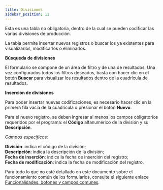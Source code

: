 ```yaml
---
title: Divisiones
sidebar_position: 11
---
```


Esta es una tabla no obligatoria, dentro de la cual se pueden codificar las varias divisiones de producción. 

La tabla permite insertar nuevos registros o buscar los ya existentes para visualizarlos, modificarlos o eliminarlos.

**Búsqueda de divisiones**

El formulario se compone de un área de filtro y de una de resultados. Una vez configurados todos los filtros deseados, basta con hacer clic en el botón **Buscar** para visualizar los resultados dentro de la cuadrícula de resultados.

**Inserción de divisiones**

Para poder insertar nuevas codificaciones, es necesario hacer clic en la primera fila vacía de la cuadrícula o presionar el botón **Nuevo**.  

Para el nuevo registro, se deben ingresar al menos los campos obligatorios requeridos por el programa: el **Código** alfanumérico de la división y su **Descripción**.  

*Campos específicos*: 

**División**: indica el código de la división;  
**Descripción**: indica la descripción de la división;  
**Fecha de inserción**: indica la fecha de inserción del registro;  
**Fecha de modificación**: indica la fecha de modificación del registro.

Para todo lo que no esté detallado en este documento sobre el funcionamiento común de los formularios, consulte el siguiente enlace [Funcionalidades, botones y campos comunes](/docs/guide/common).